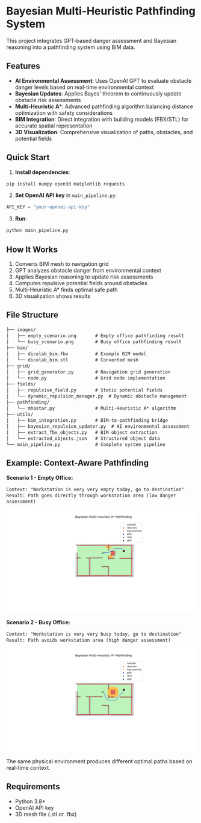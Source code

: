 # Bayesian Multi-Heuristic Pathfinding System

This project integrates GPT-based danger assessment and Bayesian reasoning into a pathfinding system using BIM data.

## Features

- **AI Environmental Assessment**: Uses OpenAI GPT to evaluate obstacle danger levels based on real-time environmental context
- **Bayesian Updates**: Applies Bayes' theorem to continuously update obstacle risk assessments
- **Multi-Heuristic A***: Advanced pathfinding algorithm balancing distance optimization with safety considerations
- **BIM Integration**: Direct integration with building models (FBX/STL) for accurate spatial representation
- **3D Visualization**: Comprehensive visualization of paths, obstacles, and potential fields

## Quick Start

1. **Install dependencies**:
```bash
pip install numpy open3d matplotlib requests 
```

2. **Set OpenAI API key** in `main_pipeline.py`:
```python
API_KEY = "your-openai-api-key"
```

3. **Run**:
```python
python main_pipeline.py
```

## How It Works

1. Converts BIM mesh to navigation grid
2. GPT analyzes obstacle danger from environmental context
3. Applies Bayesian reasoning to update risk assessments
4. Computes repulsive potential fields around obstacles
5. Multi-Heuristic A* finds optimal safe path
6. 3D visualization shows results

## File Structure

```
├── images/
│   ├── empty_scenario.png       # Empty office pathfinding result
│   └── busy_scenario.png        # Busy office pathfinding result
├── bim/
│   ├── dicelab_bim.fbx          # Example BIM model
│   └── dicelab_bim.stl          # Converted mesh
├── grid/
│   ├── grid_generator.py        # Navigation grid generation
│   └── node.py                  # Grid node implementation
├── fields/
│   ├── repulsive_field.py       # Static potential fields
│   └── dynamic_repulsion_manager.py  # Dynamic obstacle management
├── pathfinding/
│   └── mhastar.py               # Multi-Heuristic A* algorithm
├── utils/
│   ├── bim_integration.py       # BIM-to-pathfinding bridge
│   ├── bayesian_repulsion_updater.py  # AI environmental assessment
│   ├── extract_fbx_objects.py   # BIM object extraction
│   └── extracted_objects.json   # Structured object data
└── main_pipeline.py             # Complete system pipeline
```

## Example: Context-Aware Pathfinding

**Scenario 1 - Empty Office:**
```
Context: "Workstation is very very empty today, go to destination"
Result: Path goes directly through workstation area (low danger assessment)
```
![Empty Office Pathfinding](bayesian_python/images/empty_scenario.png)


**Scenario 2 - Busy Office:**  
```
Context: "Workstation is very very busy today, go to destination"
Result: Path avoids workstation area (high danger assessment)
```
![Busy Office Pathfinding](bayesian_python/images/busy_scenario.png)

The same physical environment produces different optimal paths based on real-time context.

## Requirements

- Python 3.8+
- OpenAI API key
- 3D mesh file (.stl or .fbx)
